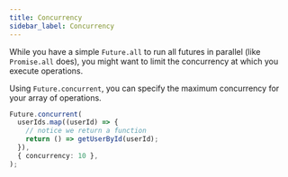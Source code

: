 ```yaml
---
title: Concurrency
sidebar_label: Concurrency
---
```


While you have a simple `Future.all` to run all futures in parallel (like `Promise.all` does), you might want to limit the concurrency at which you execute operations.

Using `Future.concurrent`, you can specify the maximum concurrency for your array of operations.

```ts
Future.concurrent(
  userIds.map((userId) => {
    // notice we return a function
    return () => getUserById(userId);
  }),
  { concurrency: 10 },
);
```
